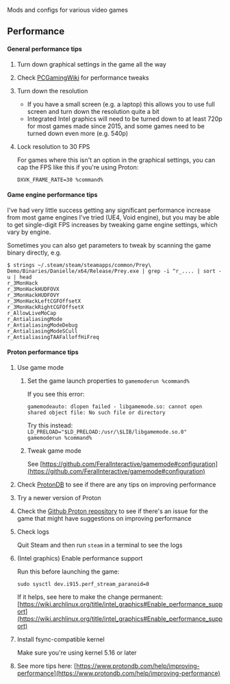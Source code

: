 Mods and configs for various video games

## Performance

#### General performance tips

1. Turn down graphical settings in the game all the way

1. Check [PCGamingWiki](https://www.pcgamingwiki.com) for performance tweaks

1. Turn down the resolution

   - If you have a small screen (e.g. a laptop) this allows you to use full screen and turn down the resolution quite a bit
   - Integrated Intel graphics will need to be turned down to at least 720p for most games made since 2015, and some games need to be turned down even more (e.g. 540p)

1. Lock resolution to 30 FPS

   For games where this isn't an option in the graphical settings, you can cap the FPS like this if you're using Proton:

   ```
   DXVK_FRAME_RATE=30 %command%
   ```

#### Game engine performance tips

I've had very little success getting any significant performance increase from most game engines I've tried (UE4, Void engine), but you may be able to get single-digit FPS increases by tweaking game engine settings, which vary by engine.

Sometimes you can also get parameters to tweak by scanning the game binary directly, e.g.

```
$ strings ~/.steam/steam/steamapps/common/Prey\ Demo/Binaries/Danielle/x64/Release/Prey.exe | grep -i ^r_.... | sort -u | head
r_3MonHack
r_3MonHackHUDFOVX
r_3MonHackHUDFOVY
r_3MonHackLeftCGFOffsetX
r_3MonHackRightCGFOffsetX
r_AllowLiveMoCap
r_AntialiasingMode
r_AntialiasingModeDebug
r_AntialiasingModeSCull
r_AntialiasingTAAFalloffHiFreq
```

#### Proton performance tips

1. Use game mode

   1. Set the game launch properties to `gamemoderun %command%`

      If you see this error:

      ```
      gamemodeauto: dlopen failed - libgamemode.so: cannot open shared object file: No such file or directory
      ```

      Try this instead: `LD_PRELOAD="$LD_PRELOAD:/usr/\$LIB/libgamemode.so.0" gamemoderun %command%`

   1. Tweak game mode

      See [https://github.com/FeralInteractive/gamemode#configuration](https://github.com/FeralInteractive/gamemode#configuration)

1. Check [ProtonDB](https://www.protondb.com/) to see if there are any tips on improving performance

1. Try a newer version of Proton

1. Check the [Github Proton repository](https://github.com/ValveSoftware/Proton/issues) to see if there's an issue for the game that might have suggestions on improving performance

1. Check logs

   Quit Steam and then run `steam` in a terminal to see the logs

1. (Intel graphics) Enable performance support

   Run this before launching the game:

   ```
   sudo sysctl dev.i915.perf_stream_paranoid=0
   ```

   If it helps, see here to make the change permanent: [https://wiki.archlinux.org/title/intel_graphics#Enable_performance_support](https://wiki.archlinux.org/title/intel_graphics#Enable_performance_support)

1. Install fsync-compatible kernel

   Make sure you're using kernel 5.16 or later

1. See more tips here: [https://www.protondb.com/help/improving-performance](https://www.protondb.com/help/improving-performance)
